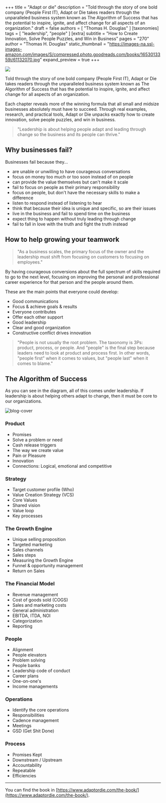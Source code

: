 +++
title = "Adapt or die"
description = "Told through the story of one bold company (People First IT), Adapt or Die takes readers through the unparalleled business system known as The Algorithm of Success that has the potential to inspire, ignite, and affect change for all aspects of an organization."
draft = false
authors = [ "Thomas H. Douglas" ]
[taxonomies]
tags = [ "leadership", "people" ]
[extra]
subtitle = "How to Create Innovation, Solve People Puzzles, and Win in Business"
pages = "270"
author = "Thomas H. Douglas"
static_thumbnail = "https://images-na.ssl-images-amazon.com/images/S/compressed.photo.goodreads.com/books/1653013359i/61132070.jpg"
expand_preview = true
+++

<img border="0" src="https://images-na.ssl-images-amazon.com/images/S/compressed.photo.goodreads.com/books/1653013359i/61132070.jpg" >

Told through the story of one bold company (People First IT), Adapt or Die takes readers through the unparalleled business system known as The Algorithm of Success that has the potential to inspire, ignite, and affect change for all aspects of an organization.

<!-- more -->

Each chapter reveals more of the winning formula that all small and midsize businesses absolutely must have to succeed. Through real examples, research, and practical tools, Adapt or Die unpacks exactly how to create innovation, solve people puzzles, and win in business.

> "Leadership is about helping people adapt and leading through change so the business and its people can thrive."

## Why businesses fail?

Businesses fail because they...

- are unable or unwilling to have courageous conversations
- focus on money too much or too soon instead of on people
- can provide the value themselves but can't make it scale
- fail to focus on people as their primary responsibility
- focus on people, but don't have the necessary skills to make a difference
- listen to respond instead of listening to hear
- think that because their idea is unique and specific, so are their issues
- live in the business and fail to spend time on the business
- expect thing to happen without truly leading through change
- fail to fall in love with the truth and fight the truth instead

## How to help growing your teamwork

> "As a business scales, the primary focus of the owner and the leadership must shift from focusing on customers to focusing on employees."

By having courageous conversions about the full spectrum of skills required to go to the next level, focusing on improving the personal and professional career experience for that person and the people around them. 

These are the main points that everyone could develop:

- Good communications
- Focus & achieve goals & results
- Everyone contributes
- Offer each other support
- Good leadership
- Clear and good organization
- Constructive conflict drives innovation

> "People is not usually the root problem. The taxonomy is 3Ps: product, process, or people. And "people" is the final step because leaders need to look at product and process first. In other words, "people first" when it comes to values, but "people last" when it comes to blame."

## The Algorithm of Success

As you can see in the diagram, all of this comes under leadership. If leadership is about helping others adapt to change, then it must be core to our organizations.

![blog-cover](/images/readings/2023-02-26/aos-leadership.jpg)

### Product

- Promises
- Solve a problem or need
- Cash release triggers
- The way we create value
- Pain or Pleasure
- Innovation
- Connections: Logical, emotional and competitive

### Strategy

- Target customer profile (Who)
- Value Creation Strategy (VCS)
- Core Values
- Shared vision
- Value loop
- Key processes

### The Growth Engine

- Unique selling proposition
- Targeted marketing
- Sales channels
- Sales steps
- Measuring the Growth Engine
- Funnel & opportunity management
- Return on Sales

### The Financial Model

- Revenue management
- Cost of goods sold (COGS)
- Sales and marketing costs
- General administration
- EBITDA, ITDA, NOI
- Categorization
- Reporting

### People

- Alignment
- People elevators
- Problem solving
- People banks
- Leadership code of conduct
- Career plans
- One-on-one's
- Income managements

### Operations

- Identify the core operations
- Responsibilities
- Cadence management
- Meetings
- GSD (Get Shit Done)

### Process

- Promises Kept
- Downstream / Upstream
- Accountability
- Repeatable
- Efficiencies

--- 

You can find the book in [https://www.adaptordie.com/the-book/](https://www.adaptordie.com/the-book/).
